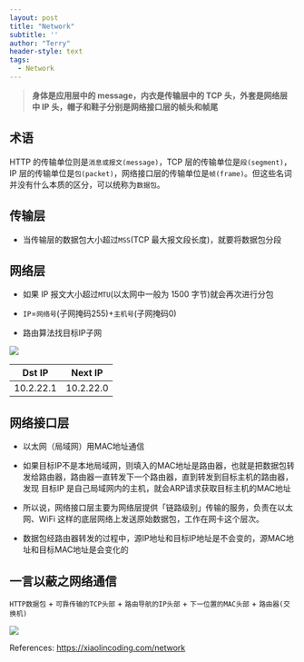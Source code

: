 ```yaml
---
layout: post
title: "Network"
subtitle: ''
author: "Terry"
header-style: text
tags:
  - Network
---
```


>  **身体是应用层中的 message，内衣是传输层中的 TCP 头，外套是网络层中 IP 头，帽子和鞋子分别是网络接口层的帧头和帧尾**

## 术语
HTTP 的传输单位则是`消息或报文(message)`，TCP 层的传输单位是`段(segment)`，IP 层的传输单位是`包(packet)`，网络接口层的传输单位是`帧(frame)`。但这些名词并没有什么本质的区分，可以统称为`数据包`。

## 传输层
- 当传输层的数据包大小超过`MSS`(TCP 最大报文段长度)，就要将数据包分段

## 网络层
- 如果 IP 报文大小超过`MTU`(以太网中一般为 1500 字节)就会再次进行分包

- `IP`=`网络号`(子网掩码255)+`主机号`(子网掩码0)

- 路由算法找目标IP子网

![](https://cdn.xiaolincoding.com/gh/xiaolincoder/ImageHost/%E8%AE%A1%E7%AE%97%E6%9C%BA%E7%BD%91%E7%BB%9C/IP/3.jpg)

|  **Dst IP**  |  **Next IP**  |
|:----------:|:----------:|
| 10.2.22.1 | 10.2.22.0 | 

## 网络接口层 
- 以太网（局域网）用MAC地址通信

- 如果目标IP不是本地局域网，则填入的MAC地址是路由器，也就是把数据包转发给路由器，路由器一直转发下一个路由器，直到转发到目标主机的路由器，发现 目标IP 是自己局域网内的主机，就会ARP请求获取目标主机的MAC地址

- 所以说，网络接口层主要为网络层提供「链路级别」传输的服务，负责在以太网、WiFi 这样的底层网络上发送原始数据包，工作在网卡这个层次。

- 数据包经路由器转发的过程中，源IP地址和目标IP地址是不会变的，源MAC地址和目标MAC地址是会变化的


## 一言以蔽之网络通信
`HTTP数据包` + `可靠传输的TCP头部` + `路由导航的IP头部` + `下一位置的MAC头部` + `路由器(交换机)`

![](https://cdn.xiaolincoding.com/gh/xiaolincoder/ImageHost/%E8%AE%A1%E7%AE%97%E6%9C%BA%E7%BD%91%E7%BB%9C/%E9%94%AE%E5%85%A5%E7%BD%91%E5%9D%80%E8%BF%87%E7%A8%8B/21.jpg)
  

References:
<https://xiaolincoding.com/network>
